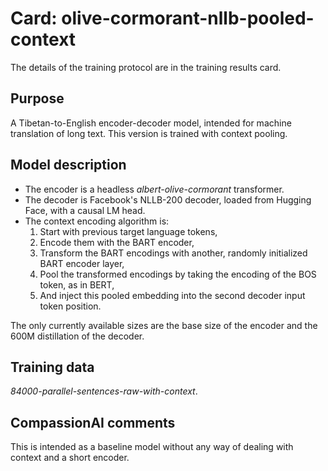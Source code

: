 # Card: olive-cormorant-nllb-pooled-context

The details of the training protocol are in the training results card.

## Purpose

A Tibetan-to-English encoder-decoder model, intended for machine translation of long text. This version is trained with context pooling.

## Model description

- The encoder is a headless _albert-olive-cormorant_ transformer.
- The decoder is Facebook's NLLB-200 decoder, loaded from Hugging Face, with a causal LM head.
- The context encoding algorithm is:
  1. Start with previous target language tokens,
  2. Encode them with the BART encoder,
  3. Transform the BART encodings with another, randomly initialized BART encoder layer,
  4. Pool the transformed encodings by taking the encoding of the BOS token, as in BERT,
  5. And inject this pooled embedding into the second decoder input token position.

The only currently available sizes are the base size of the encoder and the 600M distillation of the decoder.

## Training data

_84000-parallel-sentences-raw-with-context_.

## CompassionAI comments

This is intended as a baseline model without any way of dealing with context and a short encoder.